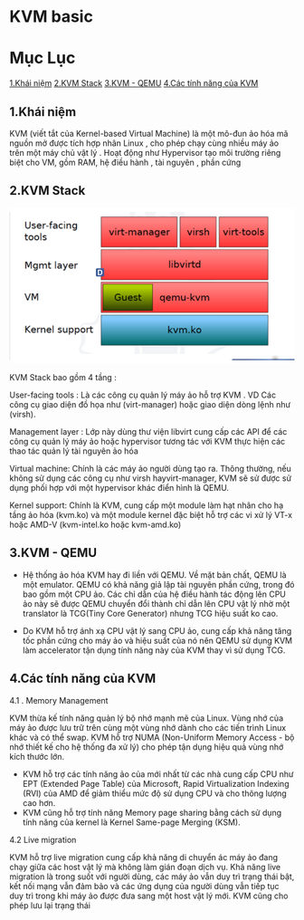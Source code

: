 # KVM basic

# Mục Lục

 [1.Khái niệm](#1)
 [2.KVM Stack](#2)
 [3.KVM - QEMU](#3kvm---qemu)
 [4.Các tính năng của KVM](#4các-tính-năng-của-kvm)









## 1.Khái niệm

KVM (viết tắt của Kernel-based Virtual Machine) là một mô-đun ảo hóa mã nguồn mở được tích hợp nhân Linux , cho phép chạy cùng nhiều máy ảo trên một máy chủ vật lý . Hoạt động như Hypervisor tạo môi trường riêng biệt cho VM, gồm RAM, hệ điều hành , tài nguyên , phần cứng

## 2.KVM Stack


![](./image/Screenshot_1.png)


KVM Stack bao gồm 4 tầng : 

User-facing tools : Là các công cụ quản lý máy ảo hỗ trợ KVM .
VD Các công cụ giao diện đồ họa như (virt-manager) hoặc giao diện dòng lệnh như (virsh).

Management layer : Lớp này dùng thư viện libvirt cung cấp các API để các công cụ quản lý máy ảo hoặc hypervisor tương tác với KVM thực hiện các thao tác quản lý tài nguyên ảo hóa 

Virtual machine: Chính là các máy ảo người dùng tạo ra. Thông thường, nếu không sử dụng các công cụ như virsh hayvirt-manager, KVM sẽ sử được sử dụng phối hợp với một hypervisor khác điển hình là QEMU.

Kernel support: Chính là KVM, cung cấp một module làm hạt nhân cho hạ tầng ảo hóa (kvm.ko) và một module kernel đặc biệt hỗ trợ các vi xử lý VT-x hoặc AMD-V (kvm-intel.ko hoặc kvm-amd.ko)

## 3.KVM - QEMU

- Hệ thống ảo hóa KVM hay đi liền với QEMU. Về mặt bản chất, QEMU là một emulator. QEMU có khả năng giả lập tài nguyên phần cứng, trong đó bao gồm một CPU ảo. Các chỉ dẫn của hệ điều hành tác động lên CPU ảo này sẽ được QEMU chuyển đổi thành chỉ dẫn lên CPU vật lý nhờ một translator là TCG(Tiny Core Generator) nhưng TCG hiệu suất ko cao.

- Do KVM hỗ trợ ánh xạ CPU vật lý sang CPU ảo, cung cấp khả năng tăng tốc phần cứng cho máy ảo và hiệu suất của nó nên QEMU sử dụng KVM làm accelerator tận dụng tính năng này của KVM thay vì sử dụng TCG.

## 4.Các tính năng của KVM

4.1 . Memory Management

KVM thừa kế tính năng quản lý bộ nhớ mạnh mẽ của Linux. Vùng nhớ của máy ảo được lưu trữ trên cùng một vùng nhớ dành cho các tiến trình Linux khác và có thể swap. KVM hỗ trợ NUMA (Non-Uniform Memory Access - bộ nhớ thiết kế cho hệ thống đa xử lý) cho phép tận dụng hiệu quả vùng nhớ kích thước lớn.
- KVM hỗ trợ các tính năng ảo của mới nhất từ các nhà cung cấp CPU như EPT (Extended Page Table) của Microsoft, Rapid Virtualization Indexing (RVI) của AMD để giảm thiểu mức độ sử dụng CPU và cho thông lượng cao hơn.
- KVM cũng hỗ trợ tính năng Memory page sharing bằng cách sử dụng tính năng của kernel là Kernel Same-page Merging (KSM).


4.2 Live migration

KVM hỗ trợ live migration cung cấp khả năng di chuyển ác máy ảo đang chạy giữa các host vật lý mà không làm gián đoạn dịch vụ. Khả năng live migration là trong suốt với người dùng, các máy ảo vẫn duy trì trạng thái bật, kết nối mạng vẫn đảm bảo và các ứng dụng của người dùng vẫn tiếp tục duy trì trong khi máy ảo được đưa sang một host vật lý mới. KVM cũng cho phép lưu lại trạng thái 


